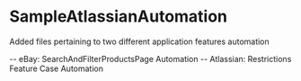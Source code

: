 # SampleAtlassianAutomation

Added files pertaining to two different application features automation

-- eBay: SearchAndFilterProductsPage Automation 
-- Atlassian: Restrictions Feature Case Automation

